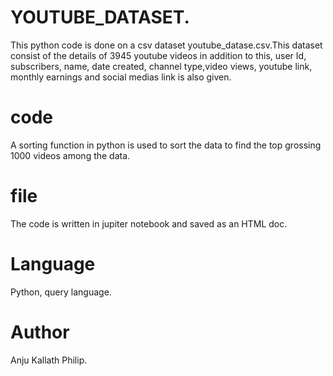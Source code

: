 # YOUTUBE_DATASET.
This python code is done on a csv dataset youtube_datase.csv.This dataset consist of the details of 3945 youtube videos in addition to this, user Id, subscribers, name, date created, channel type,video views, youtube link, monthly earnings and social medias link is also given.

# code
A sorting function in python is used to sort the data to find the top grossing 1000 videos among the data.

# file
The code is written in jupiter notebook and saved as an HTML doc.

# Language
Python, query language.

# Author
Anju Kallath Philip.
